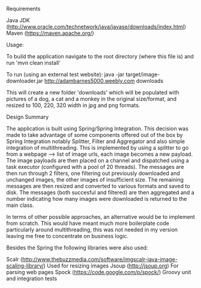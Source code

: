 Requirements

Java JDK (http://www.oracle.com/technetwork/java/javase/downloads/index.html)
Maven (https://maven.apache.org/)

Usage:

To build the application navigate to the root directory (where this file is) and run 'mvn clean install'

To run (using an external test website):
    java -jar target/image-downloader.jar http://adambarnes5000.weebly.com downloads

This will create a new folder 'downloads' which will be populated with pictures of a dog, a cat and a monkey
in the original size/format, and resized to 100, 220, 320 width in jpg and png formats.

Design Summary

The application is built using Spring/Spring Integration. This decision was made to take advantage of some components offered
out of the box by Spring Integration notably Splitter, Filter and Aggregator and also simple integration of multithreading.
This is implemented by using a splitter to go from a webpage --> list of image urls, each image becomes a new payload.
The image payloads are then placed on a channel and dispatched using a task executor (configured with a pool of 20 threads).
The messages are then run through 2 filters, one filtering out previously downloaded and unchanged images, the other images of insufficient size.
The remaining messages are then resized and converted to various formats and saved to disk.
The messages (both succesful and filtered) are then aggregated and a number indicating how many images were downloaded is returned to the main class.

In terms of other possible approaches, an alternative would be to implement from scratch. This would have meant much more boilerplate code
particularly around multithreading, this was not needed in my version leaving me free to concentrate on business logic.

Besides the Spring the following libraries were also used:

Scalr (http://www.thebuzzmedia.com/software/imgscalr-java-image-scaling-library/) Used for resizing images
Jsoup (http://jsoup.org) For parsing web pages
Spock (https://code.google.com/p/spock/) Groovy unit and integration tests